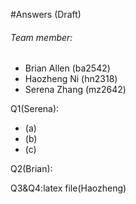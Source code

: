 #Answers (Draft)

###### Team member:
- Brian Allen (ba2542)
- Haozheng Ni (hn2318)
- Serena Zhang (mz2642)

Q1(Serena):

* (a)
* (b)
* (c)

Q2(Brian):

Q3&Q4:latex file(Haozheng)